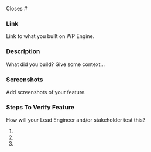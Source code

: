 Closes #

### Link

Link to what you built on WP Engine.

### Description

What did you build? Give some context...

### Screenshots

Add screenshots of your feature.

### Steps To Verify Feature

How will your Lead Engineer and/or stakeholder test this?

1.
2.
3.
